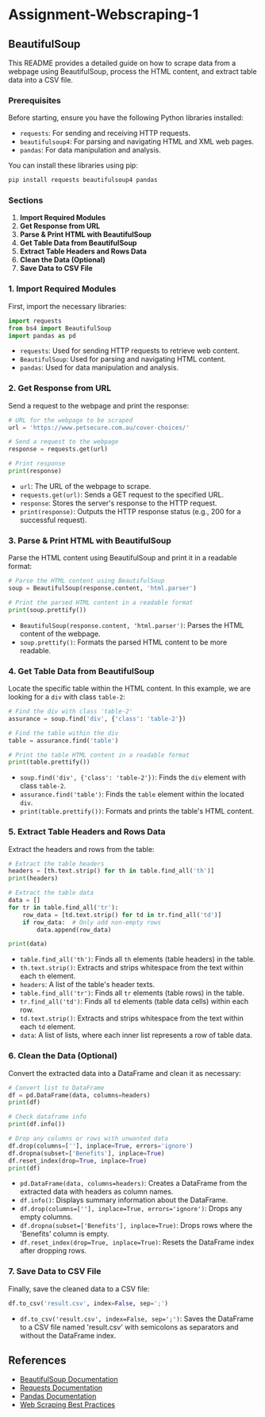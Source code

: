 # Assignment-Webscraping-1

## **BeautifulSoup**

This README provides a detailed guide on how to scrape data from a webpage using BeautifulSoup, process the HTML content, and extract table data into a CSV file. 

### Prerequisites

Before starting, ensure you have the following Python libraries installed:

- `requests`: For sending and receiving HTTP requests.
- `beautifulsoup4`: For parsing and navigating HTML and XML web pages.
- `pandas`: For data manipulation and analysis.

You can install these libraries using pip:

```bash
pip install requests beautifulsoup4 pandas
```

### Sections

1. **Import Required Modules**
2. **Get Response from URL**
3. **Parse & Print HTML with BeautifulSoup**
4. **Get Table Data from BeautifulSoup**
5. **Extract Table Headers and Rows Data**
6. **Clean the Data (Optional)**
7. **Save Data to CSV File**

### 1. Import Required Modules

First, import the necessary libraries:

```python
import requests
from bs4 import BeautifulSoup
import pandas as pd
```

- `requests`: Used for sending HTTP requests to retrieve web content.
- `BeautifulSoup`: Used for parsing and navigating HTML content.
- `pandas`: Used for data manipulation and analysis.

### 2. Get Response from URL

Send a request to the webpage and print the response:

```python
# URL for the webpage to be scraped
url = 'https://www.petsecure.com.au/cover-choices/'

# Send a request to the webpage
response = requests.get(url)

# Print response
print(response)
```

- `url`: The URL of the webpage to scrape.
- `requests.get(url)`: Sends a GET request to the specified URL.
- `response`: Stores the server's response to the HTTP request.
- `print(response)`: Outputs the HTTP response status (e.g., 200 for a successful request).

### 3. Parse & Print HTML with BeautifulSoup

Parse the HTML content using BeautifulSoup and print it in a readable format:

```python
# Parse the HTML content using BeautifulSoup
soup = BeautifulSoup(response.content, 'html.parser')

# Print the parsed HTML content in a readable format
print(soup.prettify())
```

- `BeautifulSoup(response.content, 'html.parser')`: Parses the HTML content of the webpage.
- `soup.prettify()`: Formats the parsed HTML content to be more readable.

### 4. Get Table Data from BeautifulSoup

Locate the specific table within the HTML content. In this example, we are looking for a `div` with class `table-2`:

```python
# Find the div with class 'table-2'
assurance = soup.find('div', {'class': 'table-2'})

# Find the table within the div
table = assurance.find('table')

# Print the table HTML content in a readable format
print(table.prettify())
```

- `soup.find('div', {'class': 'table-2'})`: Finds the `div` element with class `table-2`.
- `assurance.find('table')`: Finds the `table` element within the located `div`.
- `print(table.prettify())`: Formats and prints the table's HTML content.

### 5. Extract Table Headers and Rows Data

Extract the headers and rows from the table:

```python
# Extract the table headers
headers = [th.text.strip() for th in table.find_all('th')]
print(headers)

# Extract the table data
data = []
for tr in table.find_all('tr'):
    row_data = [td.text.strip() for td in tr.find_all('td')]
    if row_data:  # Only add non-empty rows
        data.append(row_data)

print(data)
```

- `table.find_all('th')`: Finds all `th` elements (table headers) in the table.
- `th.text.strip()`: Extracts and strips whitespace from the text within each `th` element.
- `headers`: A list of the table's header texts.
- `table.find_all('tr')`: Finds all `tr` elements (table rows) in the table.
- `tr.find_all('td')`: Finds all `td` elements (table data cells) within each row.
- `td.text.strip()`: Extracts and strips whitespace from the text within each `td` element.
- `data`: A list of lists, where each inner list represents a row of table data.

### 6. Clean the Data (Optional)

Convert the extracted data into a DataFrame and clean it as necessary:

```python
# Convert list to DataFrame
df = pd.DataFrame(data, columns=headers)
print(df)

# Check dataframe info
print(df.info())

# Drop any columns or rows with unwanted data
df.drop(columns=[''], inplace=True, errors='ignore')
df.dropna(subset=['Benefits'], inplace=True)
df.reset_index(drop=True, inplace=True)
print(df)
```

- `pd.DataFrame(data, columns=headers)`: Creates a DataFrame from the extracted data with headers as column names.
- `df.info()`: Displays summary information about the DataFrame.
- `df.drop(columns=[''], inplace=True, errors='ignore')`: Drops any empty columns.
- `df.dropna(subset=['Benefits'], inplace=True)`: Drops rows where the 'Benefits' column is empty.
- `df.reset_index(drop=True, inplace=True)`: Resets the DataFrame index after dropping rows.

### 7. Save Data to CSV File

Finally, save the cleaned data to a CSV file:

```python
df.to_csv('result.csv', index=False, sep=';')
```

- `df.to_csv('result.csv', index=False, sep=';')`: Saves the DataFrame to a CSV file named 'result.csv' with semicolons as separators and without the DataFrame index.

## References

* [BeautifulSoup Documentation](https://www.crummy.com/software/BeautifulSoup/bs4/doc/)
* [Requests Documentation](https://docs.python-requests.org/en/master/)
* [Pandas Documentation](https://pandas.pydata.org/pandas-docs/stable/)
* [Web Scraping Best Practices](https://www.scrapingbee.com/blog/web-scraping-best-practices/)
